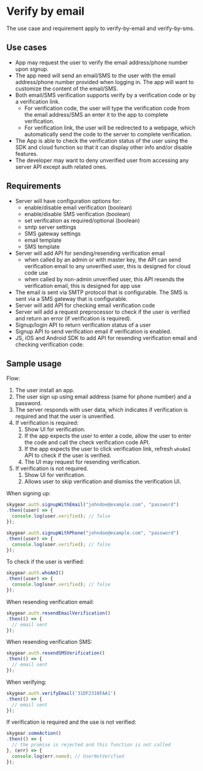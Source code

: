 # Verify by email
The use case and requirement apply to verify-by-email and verify-by-sms.

## Use cases
* App may request the user to verify the email address/phone number upon signup.
* The app need will send an email/SMS to the user with the email address/phone number provided when logging in. The app will want to customize the content of the email/SMS.
* Both email/SMS verification supports verify by a verification code or by a verification link.
	* For verification code, the user will type the verification code from the email address/SMS an enter it to the app to complete verification.
	* For verification link, the user will be redirected to a webpage, which automatically send the code to the server to complete verification.
* The App is able to check the verification status of the user using the SDK and cloud function so that it can display other info and/or disable features.
* The developer may want to deny unverified user from accessing any server API except auth related ones.

## Requirements
* Server will have configuration options for:
	* enable/disable email verification (boolean)
	* enable/disable SMS verification (boolean)
	* set verification as required/optional (boolean)
	* smtp server settings
	* SMS gateway settings
	* email template
	* SMS template
* Server will add API for sending/resending verification email
	* when called by an admin or with master key, the API can send verification email to any unverified user, this is designed for cloud code use
	* when called by non-admin unverified user, this API resends the verification email, this is designed for app use
* The email is sent via SMTP protocol that is configurable. The SMS is sent via a SMS gateway that is configurable.
* Server  will add API for checking email verification code
* Server will add a request preprocessor to check if the user is verified and return an error (if verification is required).
* Signup/login API to return verification status of a user
* Signup API to send verification email if verification is enabled.
* JS, iOS and Android SDK to add API for resending verification email and checking verification code.

## Sample usage
Flow:

1. The user install an app.
2. The user sign up using email address (same for phone number) and a password.
3. The server responds with user data, which indicates if verification is required and that the user is unverified.
4. If verification is required:
	1. Show UI for verification.
	2. If the app expects the user to enter a code, allow the user to enter the code and call the check verification code API.
	3. If the app expects the user to click verification link, refresh `whoAmI` API to check if the user is verified.
	4. The UI may request for resending verification.
5. If verification is not required.
	1. Show UI for verification.
	2. Allows user to skip verification and dismiss the verification UI.

When signing up:

```javascript
skygear.auth.signupWithEmail("johndoe@example.com", "password")
.then((user) => {
  console.log(user.verified); // false
});
```

```javascript
skygear.auth.signupWithPhone("johndoe@example.com", "password")
.then((user) => {
  console.log(user.verified); // false
});
```

To check if the user is verified:

```javascript
skygear.auth.whoAmI()
.then((user) => {
  console.log(user.verified); // false
});
```

When resending verification email:

```javascript
skygear.auth.resendEmailVerification()
.then(() => {
  // email sent
});
```

When resending verification SMS:

```javascript
skygear.auth.resendSMSVerification()
.then(() => {
  // email sent
});
```

When verifying:

```javascript
skygear.auth.verifyEmail('31DF2310FAA1')
.then(() => {
  // email sent
});
```

If verification is required and the use is not verified:

```javascript
skygear.someAction()
.then(() => {
  // the promise is rejected and this function is not called
}, (err) => {
  console.log(err.name); // UserNotVerified
});
```



